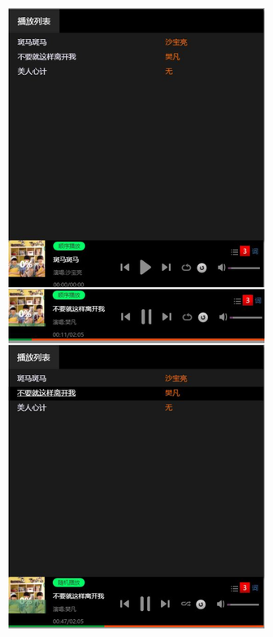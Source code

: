 ![image](https://github.com/2018mjy/4Demo/raw/master/showPics/audio1.JPG)
![image](https://github.com/2018mjy/4Demo/raw/master/showPics/audio2.JPG)
![image](https://github.com/2018mjy/4Demo/raw/master/showPics/audio3.JPG)



